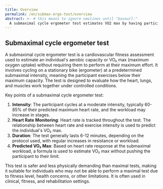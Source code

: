 ```yaml
---
title: Overview
permalink: /en/submax-ergo-test/overview
abstract: >- # this means to ignore newlines until "baseurl:"
  A submaximal cycle ergometer test estimates VO2 max by having participants cycle at a moderate intensity, typically 60-85% of their max heart rate. Heart rate is monitored as the workload gradually increases, and VO2 max is predicted based on the heart rate response at submaximal effort.
---
```


## Submaximal cycle ergometer test

A submaximal cycle ergometer test is a cardiovascular fitness assessment used to estimate an individual's aerobic capacity or VO₂ max (maximum oxygen uptake) without requiring them to perform at their maximum effort. It involves cycling on a stationary bike (ergometer) at a predetermined submaximal intensity, meaning the participant exercises below their maximum capacity. The test is designed to evaluate how the heart, lungs, and muscles work together under controlled conditions.

Key points of a submaximal cycle ergometer test:

1. **Intensity**: The participant cycles at a moderate intensity, typically 60-85% of their predicted maximum heart rate, and the workload may increase in stages.
2. **Heart Rate Monitoring**: Heart rate is tracked throughout the test. The relationship between heart rate and exercise intensity is used to predict the individual's VO₂ max.
3. **Duration**: The test generally lasts 6-12 minutes, depending on the protocol used, with regular increases in resistance or workload.
4. **Predicted VO₂ Max**: Based on heart rate response at the submaximal workload, a formula is used to estimate VO₂ max without pushing the participant to their limit.

This test is safer and less physically demanding than maximal tests, making it suitable for individuals who may not be able to perform a maximal test due to fitness level, health concerns, or other limitations. It is often used in clinical, fitness, and rehabilitation settings.